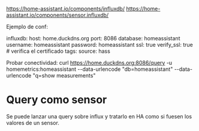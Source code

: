 https://home-assistant.io/components/influxdb/
https://home-assistant.io/components/sensor.influxdb/

Ejemplo de conf:

influxdb:
  host: home.duckdns.org
  port: 8086
  database: homeassistant
  username: homeassistant
  password: homeassistant
  ssl: true
  verify_ssl: true # verifica el certificado
  tags:
    source: hass

Probar conectividad:
curl https://home.duckdns.org:8086/query -u homemetrics:homeassistant --data-urlencode "db=homeassistant" --data-urlencode "q=show measurements"


# Query como sensor
Se puede lanzar una query sobre influx y tratarlo en HA como si fuesen los valores de un sensor.
